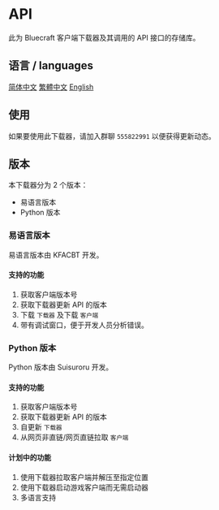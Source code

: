 # API

此为 Bluecraft 客户端下载器及其调用的 API 接口的存储库。

## 语言 / languages

[简体中文]()
[繁體中文]()
[English]()

## 使用

如果要使用此下载器，请加入群聊 `555822991` 以便获得更新动态。

## 版本

本下载器分为 2 个版本：
 - 易语言版本
 - Python 版本

### 易语言版本

易语言版本由 KFACBT 开发。

#### 支持的功能

1. 获取客户端版本号
2. 获取下载器更新 API 的版本
3. 下载 `下载器` 及下载 `客户端`
4. 带有调试窗口，便于开发人员分析错误。

### Python 版本

Python 版本由 Suisuroru 开发。

#### 支持的功能

1. 获取客户端版本号
2. 获取下载器更新 API 的版本
3. 自更新 `下载器`
4. 从网页非直链/网页直链拉取 `客户端`

#### 计划中的功能

1. 使用下载器拉取客户端并解压至指定位置
2. 使用下载器启动游戏客户端而无需启动器
3. 多语言支持